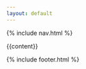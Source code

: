 ```yaml
---
layout: default
---
```


{% include nav.html %}

<main>
{{content}}
</main>

{% include footer.html %}
